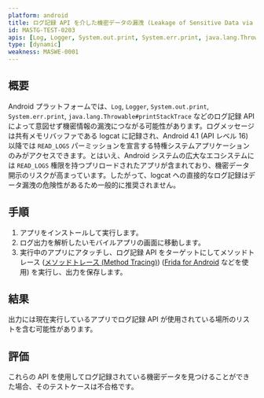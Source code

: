 ```yaml
---
platform: android
title: ログ記録 API を介した機密データの漏洩 (Leakage of Sensitive Data via Logging APIs)
id: MASTG-TEST-0203
apis: [Log, Logger, System.out.print, System.err.print, java.lang.Throwable#printStackTrace]
type: [dynamic]
weakness: MASWE-0001
---
```


## 概要

Android プラットフォームでは、`Log`, `Logger`, `System.out.print`, `System.err.print`, `java.lang.Throwable#printStackTrace` などのログ記録 API によって意図せず機密情報の漏洩につながる可能性があります。ログメッセージは共有メモリバッファである logcat に記録され、Android 4.1 (API レベル 16) 以降では `READ_LOGS` パーミッションを宣言する特権システムアプリケーションのみがアクセスできます。とはいえ、Android システムの広大なエコシステムには `READ_LOGS` 権限を持つプリロードされたアプリが含まれており、機密データ開示のリスクが高まっています。したがって、logcat への直接的なログ記録はデータ漏洩の危険性があるため一般的に推奨されません。

## 手順

1. アプリをインストールして実行します。
2. ログ出力を解析したいモバイルアプリの画面に移動します。
3. 実行中のアプリにアタッチし、ログ記録 API をターゲットにしてメソッドトレース ([メソッドトレース (Method Tracing)](../../../techniques/android/MASTG-TECH-0033.md)) ([Frida for Android](../../../tools/android/MASTG-TOOL-0001.md) などを使用) を実行し、出力を保存します。

## 結果

出力には現在実行しているアプリでログ記録 API が使用されている場所のリストを含む可能性があります。

## 評価

これらの API を使用してログ記録されている機密データを見つけることができた場合、そのテストケースは不合格です。
